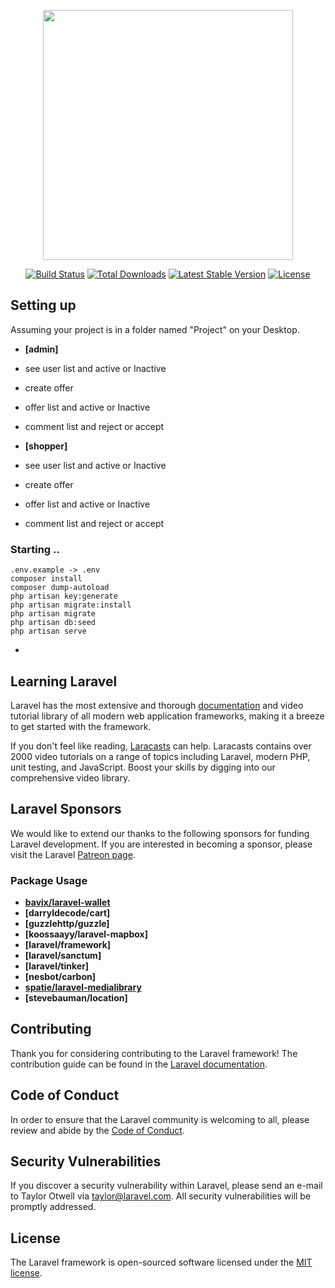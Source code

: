 <p align="center"><a href="https://laravel.com" target="_blank"><img src="https://raw.githubusercontent.com/laravel/art/master/logo-lockup/5%20SVG/2%20CMYK/1%20Full%20Color/laravel-logolockup-cmyk-red.svg" width="400"></a></p>

<p align="center">
<a href="https://travis-ci.org/laravel/framework"><img src="https://travis-ci.org/laravel/framework.svg" alt="Build Status"></a>
<a href="https://packagist.org/packages/laravel/framework"><img src="https://img.shields.io/packagist/dt/laravel/framework" alt="Total Downloads"></a>
<a href="https://packagist.org/packages/laravel/framework"><img src="https://img.shields.io/packagist/v/laravel/framework" alt="Latest Stable Version"></a>
<a href="https://packagist.org/packages/laravel/framework"><img src="https://img.shields.io/packagist/l/laravel/framework" alt="License"></a>
</p>

## Setting up

Assuming your project is in a folder named "Project" on your Desktop.

-   **[admin]**
-   see user list and active or Inactive
-   create offer
-   offer list and active or Inactive
-   comment list and reject or accept

-   **[shopper]**
-   see user list and active or Inactive
-   create offer
-   offer list and active or Inactive
-   comment list and reject or accept

### Starting ..

    .env.example -> .env
    composer install
    composer dump-autoload
    php artisan key:generate
    php artisan migrate:install
    php artisan migrate
    php artisan db:seed
    php artisan serve

-

## Learning Laravel

Laravel has the most extensive and thorough [documentation](https://laravel.com/docs) and video tutorial library of all modern web application frameworks, making it a breeze to get started with the framework.

If you don't feel like reading, [Laracasts](https://laracasts.com) can help. Laracasts contains over 2000 video tutorials on a range of topics including Laravel, modern PHP, unit testing, and JavaScript. Boost your skills by digging into our comprehensive video library.

## Laravel Sponsors

We would like to extend our thanks to the following sponsors for funding Laravel development. If you are interested in becoming a sponsor, please visit the Laravel [Patreon page](https://patreon.com/taylorotwell).

### Package Usage

-   **[bavix/laravel-wallet](https://bavix.github.io/laravel-wallet/#/)**
-   **[darryldecode/cart]**
-   **[guzzlehttp/guzzle]**
-   **[koossaayy/laravel-mapbox]**
-   **[laravel/framework]**
-   **[laravel/sanctum]**
-   **[laravel/tinker]**
-   **[nesbot/carbon]**
-   **[spatie/laravel-medialibrary](https://spatie.be/docs/laravel-medialibrary/v10/installation-setup)**
-   **[stevebauman/location]**

## Contributing

Thank you for considering contributing to the Laravel framework! The contribution guide can be found in the [Laravel documentation](https://laravel.com/docs/contributions).

## Code of Conduct

In order to ensure that the Laravel community is welcoming to all, please review and abide by the [Code of Conduct](https://laravel.com/docs/contributions#code-of-conduct).

## Security Vulnerabilities

If you discover a security vulnerability within Laravel, please send an e-mail to Taylor Otwell via [taylor@laravel.com](mailto:taylor@laravel.com). All security vulnerabilities will be promptly addressed.

## License

The Laravel framework is open-sourced software licensed under the [MIT license](https://opensource.org/licenses/MIT).
